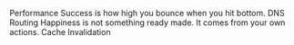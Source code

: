 Performance Success is how high you bounce when you hit bottom. DNS Routing Happiness is not something ready made. It comes from your own actions. Cache Invalidation

